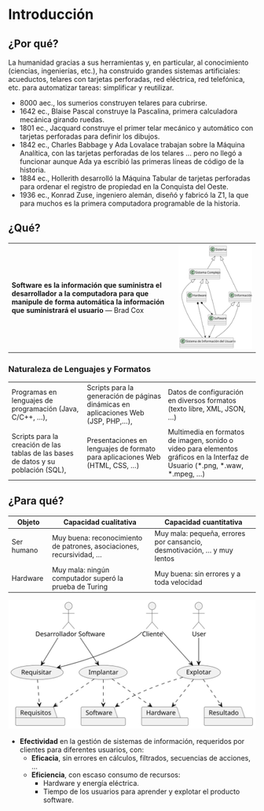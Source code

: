 # Introducción

## ¿Por qué?

La humanidad gracias a sus herramientas y, en particular, al conocimiento (ciencias, ingenierías, etc.​), ha construido grandes sistemas artificiales: acueductos, telares con tarjetas perforadas, red eléctrica, red telefónica, etc.​ para automatizar tareas: simplificar y reutilizar.

- 8000 aec., los sumerios construyen telares para cubrirse.
- 1642 ec., Blaise Pascal construye la Pascalina, primera calculadora mecánica girando ruedas.
- 1801 ec., Jacquard construye el primer telar mecánico y automático con tarjetas perforadas para definir los dibujos.
- 1842 ec., Charles Babbage y Ada Lovalace trabajan sobre la Máquina Analítica, con las tarjetas perforadas de los telares …​ pero no llegó a funcionar aunque Ada ya escribió las primeras líneas de código de la historia.
- 1884 ec., Hollerith desarrolló la Máquina Tabular de tarjetas perforadas para ordenar el registro de propiedad en la Conquista del Oeste.
- 1936 ec., Konrad Zuse, ingeniero alemán, diseñó y fabricó la Z1, la que para muchos es la primera computadora programable de la historia.

## ¿Qué?

|||
|-|-|
|**Software es la información que suministra el desarrollador a la computadora para que manipule de forma automática la información que suministrará el usuario** — Brad Cox|![](/imagenes/modelosUML/software.svg)|

### Naturaleza de Lenguajes y Formatos

||||
|-|-|-|
Programas en lenguajes de programación (Java, C/C++, …​),|Scripts para la generación de páginas dinámicas en aplicaciones Web (JSP, PHP,…​),|Datos de configuración en diversos formatos (texto libre, XML, JSON, …​)
Scripts para la creación de las tablas de las bases de datos y su población (SQL),|Presentaciones en lenguajes de formato para aplicaciones Web (HTML, CSS, …​)|Multimedia en formatos de imagen, sonido o video para elementos gráficos en la Interfaz de Usuario (*.png, *.waw, *.mpeg, …​)

## ¿Para qué?

|Objeto|Capacidad cualitativa|Capacidad cuantitativa
|-|-|-|
Ser humano|Muy buena: reconocimiento de patrones, asociaciones, recursividad, …​|Muy mala: pequeña, errores por cansancio, desmotivación, …​ y muy lentos
Hardware|Muy mala: ningún computador superó la prueba de Turing|Muy buena: sin errores y a toda velocidad

<div align="center">

![](/imagenes/modelosUML/software002.svg)

</div>


- **Efectividad** en la gestión de sistemas de información, requeridos por clientes para diferentes usuarios, con:
  - **Eficacia**, sin errores en cálculos, filtrados, secuencias de acciones, …​
  - **Eficiencia**, con escaso consumo de recursos:
    - Hardware y energía eléctrica.
    - Tiempo de los usuarios para aprender y explotar el producto software.

